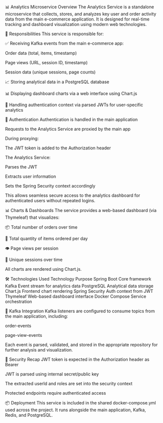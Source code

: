 📊 Analytics Microservice
Overview
The Analytics Service is a standalone microservice that collects, stores, and analyzes key user and order activity data from the main e-commerce application. It is designed for real-time tracking and dashboard visualization using modern web technologies.

🔁 Responsibilities
This service is responsible for:

✅ Receiving Kafka events from the main e-commerce app:

Order data (total, items, timestamp)

Page views (URL, session ID, timestamp)

Session data (unique sessions, page counts)

📈 Storing analytical data in a PostgreSQL database

📊 Displaying dashboard charts via a web interface using Chart.js

🔐 Handling authentication context via parsed JWTs for user-specific analytics

🔐 Authentication
Authentication is handled in the main application

Requests to the Analytics Service are proxied by the main app

During proxying:

The JWT token is added to the Authorization header

The Analytics Service:

Parses the JWT

Extracts user information

Sets the Spring Security context accordingly

This allows seamless secure access to the analytics dashboard for authenticated users without repeated logins.

📊 Charts & Dashboards
The service provides a web-based dashboard (via Thymeleaf) that visualizes:

📦 Total number of orders over time

🧾 Total quantity of items ordered per day

👁️ Page views per session

📅 Unique sessions over time

All charts are rendered using Chart.js.

🛠 Technologies Used
Technology	Purpose
Spring Boot	Core framework
Kafka	Event stream for analytics data
PostgreSQL	Analytical data storage
Chart.js	Frontend chart rendering
Spring Security	Auth context from JWT
Thymeleaf	Web-based dashboard interface
Docker Compose	Service orchestration

🔄 Kafka Integration
Kafka listeners are configured to consume topics from the main application, including:

order-events

page-view-events

Each event is parsed, validated, and stored in the appropriate repository for further analysis and visualization.

🔐 Security Recap
JWT token is expected in the Authorization header as Bearer <token>

JWT is parsed using internal secret/public key

The extracted userId and roles are set into the security context

Protected endpoints require authenticated access

📦 Deployment
This service is included in the shared docker-compose.yml used across the project. It runs alongside the main application, Kafka, Redis, and PostgreSQL.
